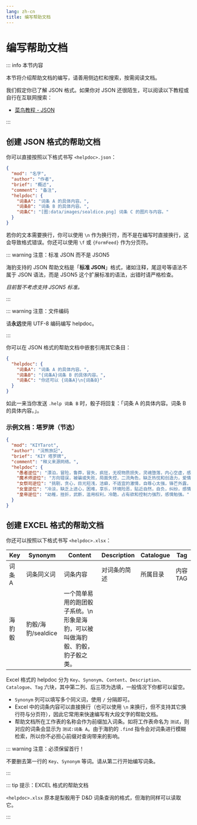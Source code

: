 ```yaml
---
lang: zh-cn
title: 编写帮助文档
---
```


# 编写帮助文档

::: info 本节内容

本节将介绍帮助文档的编写，请善用侧边栏和搜索，按需阅读文档。

我们假定你已了解 JSON 格式。如果你对 JSON 还很陌生，可以阅读以下教程或自行在互联网搜索：

- [菜鸟教程 - JSON](https://www.runoob.com/json/json-tutorial.html)

:::

## 创建 JSON 格式的帮助文档

你可以直接按照以下格式书写 `<helpdoc>.json`：

```json
{
  "mod": "名字",
  "author": "作者",
  "brief": "概述",
  "comment": "备注",
  "helpdoc": {
    "词条A": "词条 A 的具体内容。",
    "词条B": "词条 B 的具体内容。",
    "词条C": "[图:data/images/sealdice.png] 词条 C 的图片与内容。"
  }
}
```

若你的文本需要换行，你可以使用 `\n` 作为换行符，而不是在编写时直接换行，这会导致格式错误。你还可以使用 `\f` 或 `{FormFeed}` 作为分页符。

::: warning 注意：标准 JSON 而不是 JSON5

海豹支持的 JSON 帮助文档是「**标准 JSON**」格式，诸如注释，尾逗号等语法不属于 JSON 语法，而是 JSON5 这个扩展标准的语法，出错时请严格检查。

*目前暂不考虑支持 JSON5 标准。*

:::

::: warning 注意：文件编码

请**永远**使用 UTF-8 编码编写 helpdoc。

:::

你可以在 JSON 格式的帮助文档中嵌套引用其它条目：

```json
{
  "helpdoc": {
    "词条A": "词条 A 的具体内容。",
    "词条B": "{词条A}词条 B 的具体内容。",
    "词条C": "你还可以 {词条A}\n{词条B}"
  }
}
```

如此一来当你发送 `.help 词条 B` 时，骰子将回复：「词条 A 的具体内容。词条 B 的具体内容。」。

### 示例文档：塔罗牌（节选）

```json
{
  "mod": "KIYTarot",
  "author": "浣熊旅記",
  "brief": "KIY 塔罗牌",
  "comment": "释义来源网络。",
  "helpdoc": {
    "愚者逆位": "漂泊，冒险，鲁莽，冒失，疯狂，无视物质损失，灵魂堕落，内心空虚，感情轻浮。",
    "魔术师逆位": "方向错误，被骗或失败，局面失控，二流角色，缺乏热忱和创造力，爱情难有进展。",
    "女祭司逆位": "挑剔，贪心，目光短浅，洁癖，不适宜的激情，自尊心太强，锋芒外露，单相思。",
    "女皇逆位": "冷淡，缺乏上进心，困难，享乐，环境险恶，贴近自然，自负，纠纷，感情挫折。",
    "皇帝逆位": "幼稚，挫折，武断，滥用权利，冷酷，占有欲和控制力强烈，感情勉强。"
  }
}
```

## 创建 EXCEL 格式的帮助文档

你还可以按照以下格式书写 `<helpdoc>.xlsx`：

| Key  | Synonym        | Content                                  | Description | Catalogue | Tag    |
|------|----------------|------------------------------------------|-------------|-----------|--------|
| 词条 A | 词条同义词          | 词条内容                                     | 对词条的简述      | 所属目录      | 内容 TAG |
| 海豹骰  | 豹骰/海豹/sealdice | 一个简单易用的跑团骰子系统。\n形象是海豹，可以被叫做海豹骰、豹骰，豹子骰之类。 |             |           |        |

Excel 格式的 helpdoc 分为 `Key`、`Synonym`、`Content`、`Description`、`Catalogue`、`Tag` 六块，其中第二列、后三项为选填，一般情况下你都可以留空。

- `Synonym` 列可以填写多个同义词，使用 `/` 分隔即可。
- Excel 中的词条内容可以直接换行（也可以使用 `\n` 来换行，但不支持其它换行符与分页符），因此它常用来快速编写有大段文字的帮助文档。
- 帮助文档所在工作表的名称会作为前缀加入词条。如将工作表命名为 `测试`，则对应的词条会显示为 `测试:词条 A`。由于海豹的 `.find` 指令会对词条进行模糊检索，所以你不必担心前缀对查询带来的影响。

::: warning 注意：必须保留首行！

不要删去第一行的 `Key`、`Synonym` 等词。请从第二行开始编写词条。

:::

::: tip 提示：EXCEL 格式的帮助文档

`<helpdoc>.xlsx` 原本是梨骰用于 D&D 词条查询的格式，但海豹同样可以读取它。

:::
